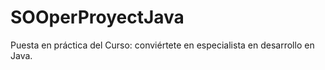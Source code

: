 # SOOperProyectJava
Puesta en práctica del Curso: conviértete en especialista en desarrollo en Java.
